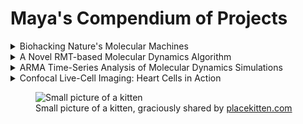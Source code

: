 # Maya's Compendium of Projects

<details>
<summary>Biohacking Nature's Molecular Machines</summary>

<br/><br/>

<p align="center">
  <img src="https://static1.squarespace.com/static/5b6a93759772ae3555c31081/t/5c886ba5104c7be6366ca3ed/1552444326633/Redesigned_Interface.PNG">
  <b></b><br>

</details>
  
<details>
  <summary>A Novel RMT-based Molecular Dynamics Algorithm</summary>
  
  Some cool shit...
  
  </details>
  
  <details>
  <summary>ARMA Time-Series Analysis of Molecular Dynamics Simulations</summary>
  
  Some more cool shit...
  
  </details>
  
   <details>
  <summary>Confocal Live-Cell Imaging: Heart Cells in Action</summary>
  
  Even more cool shit...
  
  </details>
  
  <figure>
 <img src="http://placekitten.com/200/300" alt="Small picture of a kitten" />
 <figcaption>
 Small picture of a kitten, graciously shared by <a href="http://placekitten.com">placekitten.com</a>
 </figcaption>
</figure>
